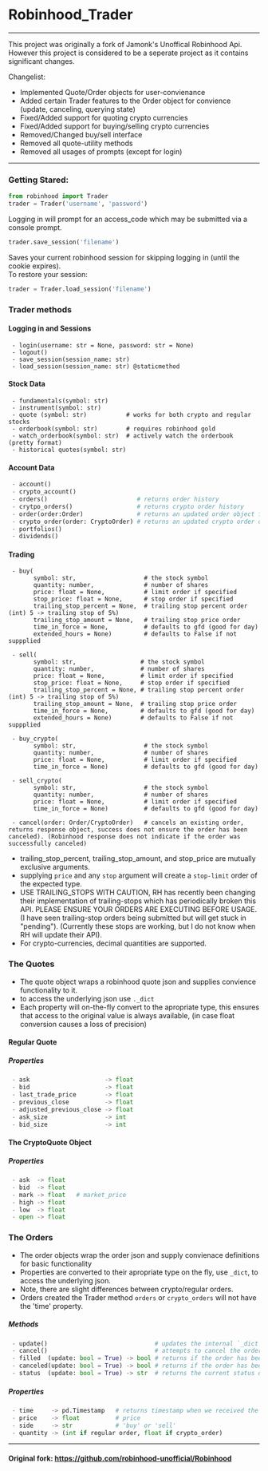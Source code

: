 # Robinhood_Trader

-------------------
This project was originally a fork of Jamonk's Unoffical Robinhood Api. 
However this project is considered to be a seperate project
as it contains significant changes. 

Changelist:  
 + Implemented Quote/Order objects for user-convienance 
 + Added certain Trader features to the Order object for convience (update, canceling, querying state) 
 + Fixed/Added support for quoting crypto currencies
 + Fixed/Added support for buying/selling crypto currencies
 + Removed/Changed buy/sell interface 
 + Removed all quote-utility methods
 + Removed all usages of prompts (except for login)
 
------------------

### Getting Stared:
```python
from robinhood import Trader
trader = Trader('username', 'password') 
```
Logging in will prompt for an access_code which may be submitted  via a console prompt. 
```python
trader.save_session('filename')
```
Saves your current robinhood session for skipping logging in (until the cookie expires).  
 To restore your session:
```python
trader = Trader.load_session('filename')
```

### Trader methods 

#### Logging in and Sessions
```
 - login(username: str = None, password: str = None)
 - logout()
 - save_session(session_name: str)
 - load_session(session_name: str) @staticmethod 
```
#### Stock Data
```
 - fundamentals(symbol: str)
 - instrument(symbol: str)
 - quote (symbol: str)           # works for both crypto and regular stocks 
 - orderbook(symbol: str)        # requires robinhood gold
 - watch_orderbook(symbol: str)  # actively watch the orderbook (pretty format)
 - historical quotes(symbol: str)
```
#### Account Data 
```python
 - account()
 - crypto_account()
 - orders()                         # returns order history 
 - crytpo_orders()                  # returns crypto order history 
 - order(order:Order)               # returns an updated order object from an existing Order 
 - crypto_order(order: CryptoOrder) # returns an updated crypto order object from an existing CryptoOrder object 
 - portfolios()
 - dividends()
 ```
#### Trading 
```
 - buy(  
       symbol: str,                   # the stock symbol
       quantity: number,              # number of shares
       price: float = None,           # limit order if specified
       stop_price: float = None,      # stop order if specified
       trailing_stop_percent = None,  # trailing stop percent order (int) 5 -> trailing stop of 5%) 
       trailing_stop_amount = None,   # trailing stop price order 
       time_in_force = None,          # defaults to gfd (good for day)
       extended_hours = None)         # defaults to False if not suppplied 

 - sell(  
       symbol: str,                  # the stock symbol
       quantity: number,             # number of shares
       price: float = None,          # limit order if specified
       stop_price: float = None,     # stop order if specified
       trailing_stop_percent = None, # trailing stop percent order (int) 5 -> trailing stop of 5%) 
       trailing_stop_amount = None,  # trailing stop price order 
       time_in_force = None,         # defaults to gfd (good for day)
       extended_hours = None)        # defaults to False if not suppplied 

 - buy_crypto(  
       symbol: str,                   # the stock symbol
       quantity: number,              # number of shares
       price: float = None,           # limit order if specified
       time_in_force = None)          # defaults to gfd (good for day)

 - sell_crypto(  
       symbol: str,                   # the stock symbol
       quantity: number,              # number of shares
       price: float = None,           # limit order if specified
       time_in_force = None)          # defaults to gfd (good for day)
       
 - cancel(order: Order/CryptoOrder)   # cancels an existing order, returns response object, success does not ensure the order has been canceled). (Robinhood response does not indicate if the order was successfully canceled) 
 ```
 - trailing_stop_percent, trailing_stop_amount, and stop_price are mutually exclusive arguments. 
 - supplying `price` and any `stop` argument will create a `stop-limit` order of the expected type. 
 - USE TRAILING_STOPS WITH CAUTION, RH has recently been changing their implementation of trailing-stops which has periodically broken this API. PLEASE ENSURE YOUR ORDERS ARE EXECUTING BEFORE USAGE. (I have seen trailing-stop orders being submitted but will get stuck in "pending"). (Currently these stops are working, but I do not know when RH will update their API).   
 - For crypto-currencies, decimal quantities are supported. 

### The Quotes 

 - The quote object wraps a robinhood quote json and supplies convience functionality to it. 
 - to access the underlying json use `._dict`
 - Each property will on-the-fly convert to the apropriate type, 
   this ensures that access to the original value is always available, (in case float conversion causes a loss of precision) 

#### Regular Quote 
##### Properties
```python
 - ask                     -> float
 - bid                     -> float
 - last_trade_price        -> float
 - previous_close          -> float
 - adjusted_previous_close -> float
 - ask_size                -> int
 - bid_size                -> int
```
#### The CryptoQuote Object 
##### Properties
```python
 - ask  -> float
 - bid  -> float
 - mark -> float   # market_price
 - high -> float
 - low  -> float
 - open -> float 
```
### The Orders 
 - The order objects wrap the order json and supply convienace definitions for basic functionality 
 - Properties are converted to their apropriate type on the fly, use `_dict`, to access the underlying json. 
 - Note, there are slight differences between crypto/regular orders. 
 - Orders created the Trader method `orders` or `crypto_orders` will not have the 'time' property. 

##### Methods 
```python
 - update()                              # updates the internal `_dict` by making a request to RH 
 - cancel()                              # attempts to cancel the order,success does not indicate successful cancelation
 - filled  (update: bool = True) -> bool # returns if the order has been filled, if update is true, will call update prior.
 - canceled(update: bool = True) -> bool # returns if the order has been canceled, if update is true, will call update prior.
 - status  (update: bool = True) -> str  # returns the current status of the order
```
##### Properties 
```python
 - time     -> pd.Timestamp   # returns timestamp when we received the response from robinhood (not RH's timestamp!)
 - price    -> float          # price  
 - side     -> str            # 'buy' or 'sell'
 - quantity -> (int if regular order, float if crypto_order)
```

---------------------
#### Original fork: https://github.com/robinhood-unofficial/Robinhood
